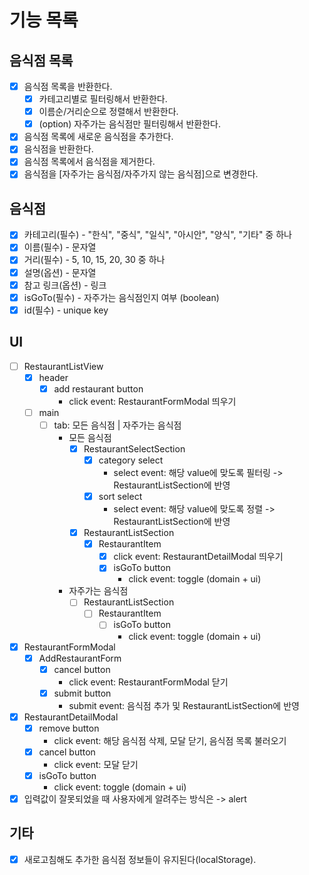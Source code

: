 # 기능 목록

## 음식점 목록

- [x] 음식점 목록을 반환한다.
  - [x] 카테고리별로 필터링해서 반환한다.
  - [x] 이름순/거리순으로 정렬해서 반환한다.
  - [x] (option) 자주가는 음식점만 필터링해서 반환한다.
- [x] 음식점 목록에 새로운 음식점을 추가한다.
- [x] 음식점을 반환한다.
- [x] 음식점 목록에서 음식점을 제거한다.
- [x] 음식점을 [자주가는 음식점/자주가지 않는 음식점]으로 변경한다.

## 음식점

- [x] 카테고리(필수) - "한식", "중식", "일식", "아시안", "양식", "기타" 중 하나
- [x] 이름(필수) - 문자열
- [x] 거리(필수) - 5, 10, 15, 20, 30 중 하나
- [x] 설명(옵션) - 문자열
- [x] 참고 링크(옵션) - 링크
- [x] isGoTo(필수) - 자주가는 음식점인지 여부 (boolean)
- [x] id(필수) - unique key

## UI

- [ ] RestaurantListView
  - [x] header
    - [x] add restaurant button
      - click event: RestaurantFormModal 띄우기
  - [ ] main
    - [ ] tab: 모든 음식점 | 자주가는 음식점
      - 모든 음식점
        - [x] RestaurantSelectSection
          - [x] category select
            - select event: 해당 value에 맞도록 필터링 -> RestaurantListSection에 반영
          - [x] sort select
            - select event: 해당 value에 맞도록 정렬 -> RestaurantListSection에 반영
        - [x] RestaurantListSection
          - [x] RestaurantItem
            - [x] click event: RestaurantDetailModal 띄우기
            - [x] isGoTo button
              - click event: toggle (domain + ui)
      - 자주가는 음식점
        - [ ] RestaurantListSection
          - [ ] RestaurantItem
            - [ ] isGoTo button
              - click event: toggle (domain + ui)
- [x] RestaurantFormModal
  - [x] AddRestaurantForm
    - [x] cancel button
      - click event: RestaurantFormModal 닫기
    - [x] submit button
      - submit event: 음식점 추가 및 RestaurantListSection에 반영
- [x] RestaurantDetailModal
  - [x] remove button
    - click event: 해당 음식점 삭제, 모달 닫기, 음식점 목록 불러오기
  - [x] cancel button
    - click event: 모달 닫기
  - [x] isGoTo button
    - click event: toggle (domain + ui)
- [x] 입력값이 잘못되었을 때 사용자에게 알려주는 방식은 -> alert

## 기타

- [x] 새로고침해도 추가한 음식점 정보들이 유지된다(localStorage).
